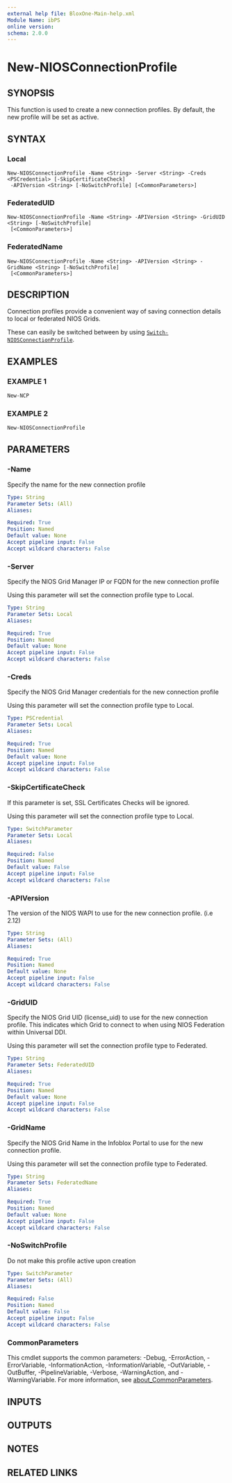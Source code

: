 ```yaml
---
external help file: BloxOne-Main-help.xml
Module Name: ibPS
online version:
schema: 2.0.0
---
```


# New-NIOSConnectionProfile

## SYNOPSIS
This function is used to create a new connection profiles.
By default, the new profile will be set as active.

## SYNTAX

### Local
```
New-NIOSConnectionProfile -Name <String> -Server <String> -Creds <PSCredential> [-SkipCertificateCheck]
 -APIVersion <String> [-NoSwitchProfile] [<CommonParameters>]
```

### FederatedUID
```
New-NIOSConnectionProfile -Name <String> -APIVersion <String> -GridUID <String> [-NoSwitchProfile]
 [<CommonParameters>]
```

### FederatedName
```
New-NIOSConnectionProfile -Name <String> -APIVersion <String> -GridName <String> [-NoSwitchProfile]
 [<CommonParameters>]
```

## DESCRIPTION
Connection profiles provide a convenient way of saving connection details to local or federated NIOS Grids.

These can easily be switched between by using [`Switch-NIOSConnectionProfile`](../Switch-NIOSConnectionProfile/).

## EXAMPLES

### EXAMPLE 1
```powershell
New-NCP
```

### EXAMPLE 2
```powershell
New-NIOSConnectionProfile
```

## PARAMETERS

### -Name
Specify the name for the new connection profile

```yaml
Type: String
Parameter Sets: (All)
Aliases:

Required: True
Position: Named
Default value: None
Accept pipeline input: False
Accept wildcard characters: False
```

### -Server
Specify the NIOS Grid Manager IP or FQDN for the new connection profile

Using this parameter will set the connection profile type to Local.

```yaml
Type: String
Parameter Sets: Local
Aliases:

Required: True
Position: Named
Default value: None
Accept pipeline input: False
Accept wildcard characters: False
```

### -Creds
Specify the NIOS Grid Manager credentials for the new connection profile

Using this parameter will set the connection profile type to Local.

```yaml
Type: PSCredential
Parameter Sets: Local
Aliases:

Required: True
Position: Named
Default value: None
Accept pipeline input: False
Accept wildcard characters: False
```

### -SkipCertificateCheck
If this parameter is set, SSL Certificates Checks will be ignored.

Using this parameter will set the connection profile type to Local.

```yaml
Type: SwitchParameter
Parameter Sets: Local
Aliases:

Required: False
Position: Named
Default value: False
Accept pipeline input: False
Accept wildcard characters: False
```

### -APIVersion
The version of the NIOS WAPI to use for the new connection profile.
(i.e 2.12)

```yaml
Type: String
Parameter Sets: (All)
Aliases:

Required: True
Position: Named
Default value: None
Accept pipeline input: False
Accept wildcard characters: False
```

### -GridUID
Specify the NIOS Grid UID (license_uid) to use for the new connection profile.
This indicates which Grid to connect to when using NIOS Federation within Universal DDI.

Using this parameter will set the connection profile type to Federated.

```yaml
Type: String
Parameter Sets: FederatedUID
Aliases:

Required: True
Position: Named
Default value: None
Accept pipeline input: False
Accept wildcard characters: False
```

### -GridName
Specify the NIOS Grid Name in the Infoblox Portal to use for the new connection profile.

Using this parameter will set the connection profile type to Federated.

```yaml
Type: String
Parameter Sets: FederatedName
Aliases:

Required: True
Position: Named
Default value: None
Accept pipeline input: False
Accept wildcard characters: False
```

### -NoSwitchProfile
Do not make this profile active upon creation

```yaml
Type: SwitchParameter
Parameter Sets: (All)
Aliases:

Required: False
Position: Named
Default value: False
Accept pipeline input: False
Accept wildcard characters: False
```

### CommonParameters
This cmdlet supports the common parameters: -Debug, -ErrorAction, -ErrorVariable, -InformationAction, -InformationVariable, -OutVariable, -OutBuffer, -PipelineVariable, -Verbose, -WarningAction, and -WarningVariable. For more information, see [about_CommonParameters](http://go.microsoft.com/fwlink/?LinkID=113216).

## INPUTS

## OUTPUTS

## NOTES

## RELATED LINKS
